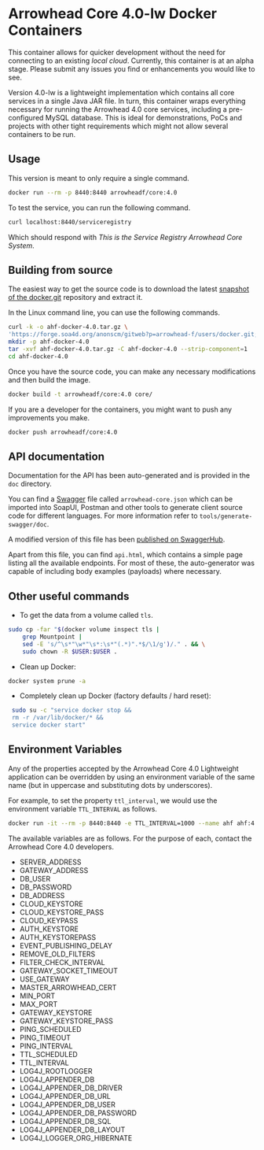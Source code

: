 # Arrowhead Core 4.0-lw Docker Containers

This container allows for quicker development without the need for connecting to
an existing _local cloud_. Currently, this container is at an alpha stage.
Please submit any issues you find or enhancements you would like to see.

Version 4.0-lw is a lightweight implementation which contains all core services
in a single Java JAR file. In turn, this container wraps everything necessary
for running the Arrowhead 4.0 core services, including a pre-configured MySQL
database. This is ideal for demonstrations, PoCs and projects with other tight
requirements which might not allow several containers to be run.

## Usage

This version is meant to only require a single command.

```bash
docker run --rm -p 8440:8440 arrowheadf/core:4.0
```

To test the service, you can run the following command.

```bash
curl localhost:8440/serviceregistry
```

Which should respond with _This is the Service Registry Arrowhead Core System_.

## Building from source

The easiest way to get the source code is to download the latest [snapshot of
the
docker.git](https://forge.soa4d.org/anonscm/gitweb?p=arrowhead-f/users/docker.git;a=snapshot;h=refs/heads/4.0-lw;sf=tgz)
repository and extract it.

In the Linux command line, you can use the following commands.

```bash
curl -k -o ahf-docker-4.0.tar.gz \
'https://forge.soa4d.org/anonscm/gitweb?p=arrowhead-f/users/docker.git;a=snapshot;h=refs/heads/4.0-lw;sf=tgz'
mkdir -p ahf-docker-4.0
tar -xvf ahf-docker-4.0.tar.gz -C ahf-docker-4.0 --strip-component=1
cd ahf-docker-4.0
```

Once you have the source code, you can make any necessary modifications and then
build the image.
```bash
docker build -t arrowheadf/core:4.0 core/
```

If you are a developer for the containers, you might want to push any
improvements you make.

```bash
docker push arrowheadf/core:4.0
```

## API documentation
Documentation for the API has been auto-generated and is provided in the `doc`
directory.

You can find a [Swagger](https://swagger.io/) file called `arrowhead-core.json`
which can be imported into SoapUI, Postman and other tools to generate client
source code for different languages. For more information refer to
`tools/generate-swagger/doc`.

A modified version of this file has been [published on
SwaggerHub](https://app.swaggerhub.com/apis/arrowhead-f/arrowhead-4_0_core/4.0).

Apart from this file, you can find `api.html`, which contains a simple page
listing all the available endpoints. For most of these, the auto-generator was
capable of including body examples (payloads) where necessary.

## Other useful commands

* To get the data from a volume called `tls`.
```bash
sudo cp -far "$(docker volume inspect tls | 
    grep Mountpoint | 
    sed -E 's/^\s*"\w*"\s*:\s*"(.*)".*$/\1/g')/." . && \
    sudo chown -R $USER:$USER .
```

* Clean up Docker:
```bash
docker system prune -a
```

* Completely clean up Docker (factory defaults / hard reset):
```bash
 sudo su -c "service docker stop &&
 rm -r /var/lib/docker/* &&
 service docker start"
```

## Environment Variables
Any of the properties accepted by the Arrowhead Core 4.0 Lightweight application
can be overridden by using an environment variable of the same name (but in
uppercase and substituting dots by underscores).

For example, to set the property `ttl_interval`, we would use the environment
variable `TTL_INTERVAL` as follows.

```bash
docker run -it --rm -p 8440:8440 -e TTL_INTERVAL=1000 --name ahf ahf:4.0
```

The available variables are as follows. For the purpose of each, contact the
Arrowhead Core 4.0 developers.

* SERVER_ADDRESS
* GATEWAY_ADDRESS
* DB_USER
* DB_PASSWORD
* DB_ADDRESS
* CLOUD_KEYSTORE
* CLOUD_KEYSTORE_PASS
* CLOUD_KEYPASS
* AUTH_KEYSTORE
* AUTH_KEYSTOREPASS
* EVENT_PUBLISHING_DELAY
* REMOVE_OLD_FILTERS
* FILTER_CHECK_INTERVAL
* GATEWAY_SOCKET_TIMEOUT
* USE_GATEWAY
* MASTER_ARROWHEAD_CERT
* MIN_PORT
* MAX_PORT
* GATEWAY_KEYSTORE
* GATEWAY_KEYSTORE_PASS
* PING_SCHEDULED
* PING_TIMEOUT
* PING_INTERVAL
* TTL_SCHEDULED
* TTL_INTERVAL
* LOG4J_ROOTLOGGER
* LOG4J_APPENDER_DB
* LOG4J_APPENDER_DB_DRIVER
* LOG4J_APPENDER_DB_URL
* LOG4J_APPENDER_DB_USER
* LOG4J_APPENDER_DB_PASSWORD
* LOG4J_APPENDER_DB_SQL
* LOG4J_APPENDER_DB_LAYOUT
* LOG4J_LOGGER_ORG_HIBERNATE
